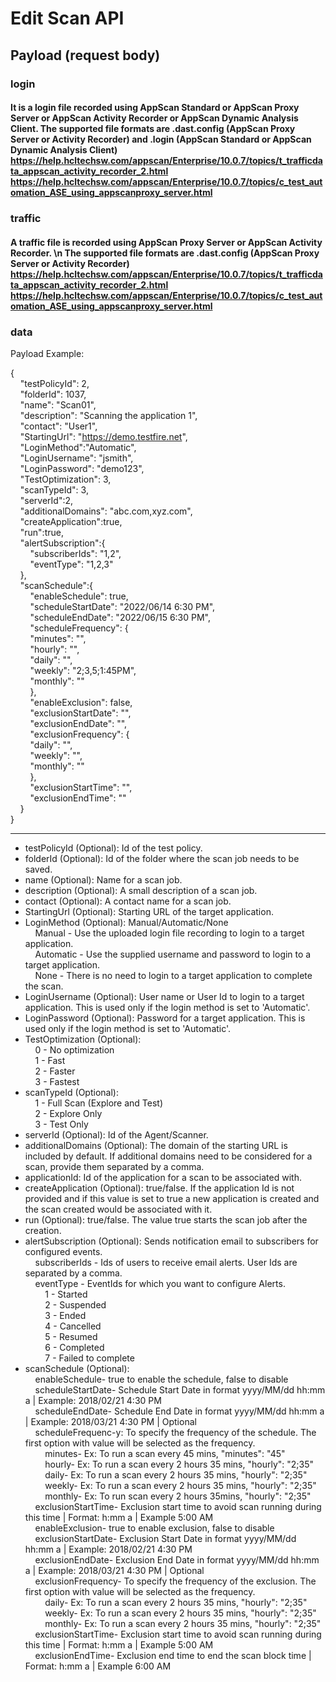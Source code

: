 # Edit Scan API

## Payload (request body)

### login
#### It is a login file recorded using AppScan Standard or AppScan Proxy Server or AppScan Activity Recorder or AppScan Dynamic Analysis Client. The supported file formats are .dast.config (AppScan Proxy Server or Activity Recorder) and .login (AppScan Standard or AppScan Dynamic Analysis Client) https://help.hcltechsw.com/appscan/Enterprise/10.0.7/topics/t_trafficdata_appscan_activity_recorder_2.html https://help.hcltechsw.com/appscan/Enterprise/10.0.7/topics/c_test_automation_ASE_using_appscanproxy_server.html

### traffic
#### A traffic file is recorded using AppScan Proxy Server or AppScan Activity Recorder. \n The supported file formats are .dast.config (AppScan Proxy Server or Activity Recorder) https://help.hcltechsw.com/appscan/Enterprise/10.0.7/topics/t_trafficdata_appscan_activity_recorder_2.html https://help.hcltechsw.com/appscan/Enterprise/10.0.7/topics/c_test_automation_ASE_using_appscanproxy_server.html

### data
Payload Example:  

{  
&nbsp;&nbsp;&nbsp;&nbsp;"testPolicyId": 2,    
&nbsp;&nbsp;&nbsp;&nbsp;"folderId": 1037,  
&nbsp;&nbsp;&nbsp;&nbsp;"name": "Scan01",    
&nbsp;&nbsp;&nbsp;&nbsp;"description": "Scanning the application 1",  
&nbsp;&nbsp;&nbsp;&nbsp;"contact": "User1",  
&nbsp;&nbsp;&nbsp;&nbsp;"StartingUrl": "https://demo.testfire.net",  
&nbsp;&nbsp;&nbsp;&nbsp;"LoginMethod":"Automatic",  
&nbsp;&nbsp;&nbsp;&nbsp;"LoginUsername": "jsmith",  
&nbsp;&nbsp;&nbsp;&nbsp;"LoginPassword": "demo123",  
&nbsp;&nbsp;&nbsp;&nbsp;"TestOptimization": 3,  
&nbsp;&nbsp;&nbsp;&nbsp;"scanTypeId": 3,  
&nbsp;&nbsp;&nbsp;&nbsp;"serverId":2,  
&nbsp;&nbsp;&nbsp;&nbsp;"additionalDomains": "abc.com,xyz.com",  
&nbsp;&nbsp;&nbsp;&nbsp;"createApplication":true,  
&nbsp;&nbsp;&nbsp;&nbsp;"run":true,  
&nbsp;&nbsp;&nbsp;&nbsp;"alertSubscription":{  
&nbsp;&nbsp;&nbsp;&nbsp;&nbsp;&nbsp;&nbsp;&nbsp;"subscriberIds": "1,2",  
&nbsp;&nbsp;&nbsp;&nbsp;&nbsp;&nbsp;&nbsp;&nbsp;"eventType": "1,2,3"  
&nbsp;&nbsp;&nbsp;&nbsp;},  
&nbsp;&nbsp;&nbsp;&nbsp;"scanSchedule":{  
&nbsp;&nbsp;&nbsp;&nbsp;&nbsp;&nbsp;&nbsp;&nbsp;"enableSchedule": true,  
&nbsp;&nbsp;&nbsp;&nbsp;&nbsp;&nbsp;&nbsp;&nbsp;"scheduleStartDate": "2022/06/14 6:30 PM",  
&nbsp;&nbsp;&nbsp;&nbsp;&nbsp;&nbsp;&nbsp;&nbsp;"scheduleEndDate": "2022/06/15 6:30 PM",  
&nbsp;&nbsp;&nbsp;&nbsp;&nbsp;&nbsp;&nbsp;&nbsp;"scheduleFrequency": {  
&nbsp;&nbsp;&nbsp;&nbsp;&nbsp;&nbsp;&nbsp;&nbsp;"minutes": "",  
&nbsp;&nbsp;&nbsp;&nbsp;&nbsp;&nbsp;&nbsp;&nbsp;"hourly": "",  
&nbsp;&nbsp;&nbsp;&nbsp;&nbsp;&nbsp;&nbsp;&nbsp;"daily": "",  
&nbsp;&nbsp;&nbsp;&nbsp;&nbsp;&nbsp;&nbsp;&nbsp;"weekly": "2;3,5;1:45PM",  
&nbsp;&nbsp;&nbsp;&nbsp;&nbsp;&nbsp;&nbsp;&nbsp;"monthly": ""  
&nbsp;&nbsp;&nbsp;&nbsp;&nbsp;&nbsp;&nbsp;&nbsp;},  
&nbsp;&nbsp;&nbsp;&nbsp;&nbsp;&nbsp;&nbsp;&nbsp;"enableExclusion": false,  
&nbsp;&nbsp;&nbsp;&nbsp;&nbsp;&nbsp;&nbsp;&nbsp;"exclusionStartDate": "",  
&nbsp;&nbsp;&nbsp;&nbsp;&nbsp;&nbsp;&nbsp;&nbsp;"exclusionEndDate": "",  
&nbsp;&nbsp;&nbsp;&nbsp;&nbsp;&nbsp;&nbsp;&nbsp;"exclusionFrequency": {  
&nbsp;&nbsp;&nbsp;&nbsp;&nbsp;&nbsp;&nbsp;&nbsp;"daily": "",  
&nbsp;&nbsp;&nbsp;&nbsp;&nbsp;&nbsp;&nbsp;&nbsp;"weekly": "",  
&nbsp;&nbsp;&nbsp;&nbsp;&nbsp;&nbsp;&nbsp;&nbsp;"monthly": ""  
&nbsp;&nbsp;&nbsp;&nbsp;&nbsp;&nbsp;&nbsp;&nbsp;},  
&nbsp;&nbsp;&nbsp;&nbsp;&nbsp;&nbsp;&nbsp;&nbsp;"exclusionStartTime": "",  
&nbsp;&nbsp;&nbsp;&nbsp;&nbsp;&nbsp;&nbsp;&nbsp;"exclusionEndTime": ""  
&nbsp;&nbsp;&nbsp;&nbsp;}  
}  

----------------------------------------------------------------------  
- testPolicyId (Optional): Id of the test policy.  
- folderId (Optional): Id of the folder where the scan job needs to be saved.  
- name (Optional): Name for a scan job.  
- description (Optional): A small description of a scan job.  
- contact (Optional): A contact name for a scan job.  
- StartingUrl (Optional): Starting URL of the target application.  
- LoginMethod (Optional): Manual/Automatic/None  
&nbsp;&nbsp;&nbsp;&nbsp;Manual - Use the uploaded login file recording to login to a target application.  
&nbsp;&nbsp;&nbsp;&nbsp;Automatic - Use the supplied username and password to login to a target application.   
&nbsp;&nbsp;&nbsp;&nbsp;None - There is no need to login to a target application to complete the scan.  
- LoginUsername (Optional): User name or User Id to login to a target application. This is used only if the login method is set to 'Automatic'.  
- LoginPassword (Optional): Password for a target application. This is used only if the login method is set to 'Automatic'.  
- TestOptimization (Optional):  
&nbsp;&nbsp;&nbsp;&nbsp;0 - No optimization  
&nbsp;&nbsp;&nbsp;&nbsp;1 - Fast  
&nbsp;&nbsp;&nbsp;&nbsp;2 - Faster  
&nbsp;&nbsp;&nbsp;&nbsp;3 - Fastest  
- scanTypeId (Optional):  
&nbsp;&nbsp;&nbsp;&nbsp;1 - Full Scan (Explore and Test)  
&nbsp;&nbsp;&nbsp;&nbsp;2 - Explore Only  
&nbsp;&nbsp;&nbsp;&nbsp;3 - Test Only  
- serverId (Optional): Id of the Agent/Scanner.  
- additionalDomains (Optional): The domain of the starting URL is included by default. If additional domains need to be considered for a scan, provide them separated by a comma.  
- applicationId: Id of the application for a scan to be associated with.    
- createApplication (Optional): true/false. If the application Id is not provided and if this value is set to true a new application is created and the scan created would be associated with it.   
- run (Optional): true/false. The value true starts the scan job after the creation.  
- alertSubscription (Optional): Sends notification email to subscribers for configured events.  
&nbsp;&nbsp;&nbsp;&nbsp;subscriberIds - Ids of users to receive email alerts. User Ids are separated by a comma.   
&nbsp;&nbsp;&nbsp;&nbsp;eventType -  EventIds for which you want to configure Alerts.  
&nbsp;&nbsp;&nbsp;&nbsp;&nbsp;&nbsp;&nbsp;&nbsp;1 - Started  
&nbsp;&nbsp;&nbsp;&nbsp;&nbsp;&nbsp;&nbsp;&nbsp;2 - Suspended  
&nbsp;&nbsp;&nbsp;&nbsp;&nbsp;&nbsp;&nbsp;&nbsp;3 - Ended  
&nbsp;&nbsp;&nbsp;&nbsp;&nbsp;&nbsp;&nbsp;&nbsp;4 - Cancelled  
&nbsp;&nbsp;&nbsp;&nbsp;&nbsp;&nbsp;&nbsp;&nbsp;5 - Resumed  
&nbsp;&nbsp;&nbsp;&nbsp;&nbsp;&nbsp;&nbsp;&nbsp;6 - Completed  
&nbsp;&nbsp;&nbsp;&nbsp;&nbsp;&nbsp;&nbsp;&nbsp;7 - Failed to complete   
- scanSchedule (Optional):  
&nbsp;&nbsp;&nbsp;&nbsp;enableSchedule- true to enable the schedule, false to disable  
&nbsp;&nbsp;&nbsp;&nbsp;scheduleStartDate- Schedule Start Date in format yyyy/MM/dd hh:mm a | Example: 2018/02/21 4:30 PM  
&nbsp;&nbsp;&nbsp;&nbsp;scheduleEndDate- Schedule End Date in format yyyy/MM/dd hh:mm a | Example: 2018/03/21 4:30 PM | Optional  
&nbsp;&nbsp;&nbsp;&nbsp;scheduleFrequenc-y: To specify the frequency of the schedule. The first option with value will be selected as the frequency.  
&nbsp;&nbsp;&nbsp;&nbsp;&nbsp;&nbsp;&nbsp;&nbsp;minutes- Ex: To run a scan every 45 mins, "minutes": "45"  
&nbsp;&nbsp;&nbsp;&nbsp;&nbsp;&nbsp;&nbsp;&nbsp;hourly- Ex:  To run a scan every 2 hours 35 mins, "hourly": "2;35"  
&nbsp;&nbsp;&nbsp;&nbsp;&nbsp;&nbsp;&nbsp;&nbsp;daily- Ex:  To run a scan every 2 hours 35 mins, "hourly": "2;35"  
&nbsp;&nbsp;&nbsp;&nbsp;&nbsp;&nbsp;&nbsp;&nbsp;weekly- Ex: To run a scan every 2 hours 35 mins, "hourly": "2;35"  
&nbsp;&nbsp;&nbsp;&nbsp;&nbsp;&nbsp;&nbsp;&nbsp;monthly- Ex: To run scan every 2 hours 35mins, "hourly": "2;35"  
&nbsp;&nbsp;&nbsp;&nbsp;exclusionStartTime- Exclusion start time to avoid scan running during this time | Format: h:mm a | Example 5:00 AM  
&nbsp;&nbsp;&nbsp;&nbsp;enableExclusion- true to enable exclusion, false to disable  
&nbsp;&nbsp;&nbsp;&nbsp;exclusionStartDate- Exclusion Start Date in format yyyy/MM/dd hh:mm a | Example: 2018/02/21 4:30 PM  
&nbsp;&nbsp;&nbsp;&nbsp;exclusionEndDate- Exclusion End Date in format yyyy/MM/dd hh:mm a | Example: 2018/03/21 4:30 PM | Optional  
&nbsp;&nbsp;&nbsp;&nbsp;exclusionFrequency- To specify the frequency of the exclusion. The first option with value will be selected as the frequency.  
&nbsp;&nbsp;&nbsp;&nbsp;&nbsp;&nbsp;&nbsp;&nbsp;daily- Ex:  To run a scan every 2 hours 35 mins, "hourly": "2;35"  
&nbsp;&nbsp;&nbsp;&nbsp;&nbsp;&nbsp;&nbsp;&nbsp;weekly- Ex: To run a scan every 2 hours 35 mins, "hourly": "2;35"  
&nbsp;&nbsp;&nbsp;&nbsp;&nbsp;&nbsp;&nbsp;&nbsp;monthly- Ex: To run a scan every 2 hours 35 mins, "hourly": "2;35"  
&nbsp;&nbsp;&nbsp;&nbsp;exclusionStartTime- Exclusion start time to avoid scan running during this time | Format: h:mm a | Example 5:00 AM  
&nbsp;&nbsp;&nbsp;&nbsp;exclusionEndTime- Exclusion end time to end the scan block time | Format: h:mm a | Example 6:00 AM  
